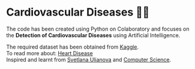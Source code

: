 # Cardiovascular Diseases 👨‍⚕️

The code has been created using Python on Colaboratory and focuses on the **Detection of Cardiovascular Diseases** using Artificial Intelligence.

The required dataset has been obtained from [Kaggle](https://www.kaggle.com/sulianova/cardiovascular-disease-dataset). <br/>
To read more about: [Heart Disease](https://www.mayoclinic.org/diseases-conditions/heart-disease/symptoms-causes/syc-20353118) <br/>
Inspired and learnt from [Svetlana Ulianova](https://www.kaggle.com/sulianova/eda-cardiovascular-data) and [Computer Science](https://www.youtube.com/channel/UCbmb5IoBtHZTpYZCDBOC1CA).
